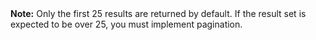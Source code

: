 <div markdown="span" class="alert alert-info" role="alert"><i class="fa fa-info-circle"></i> <b>Note:</b> Only the first 25 results are returned by default. If the result set is expected to be over 25, you must implement pagination.</div>
